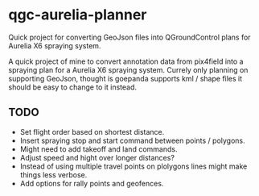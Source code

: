 # qgc-aurelia-planner
Quick project for converting GeoJson files into QGroundControl plans for Aurelia X6 spraying system.

A quick project of mine to convert annotation data from pix4field into a spraying plan for a Aurelia X6 spraying system.
Currely only planning on supporting GeoJson, thought is goepanda supports kml / shape files it should be easy to change to it instead.

## TODO
* Set flight order based on shortest distance.
* Insert spraying stop and start command between points / polygons.
* Might need to add takeoff and land commands.
* Adjust speed and hight over longer distances?
* Instead of using multiple travel points on plolygons lines might make things less verbose.
* Add options for rally points and geofences.
